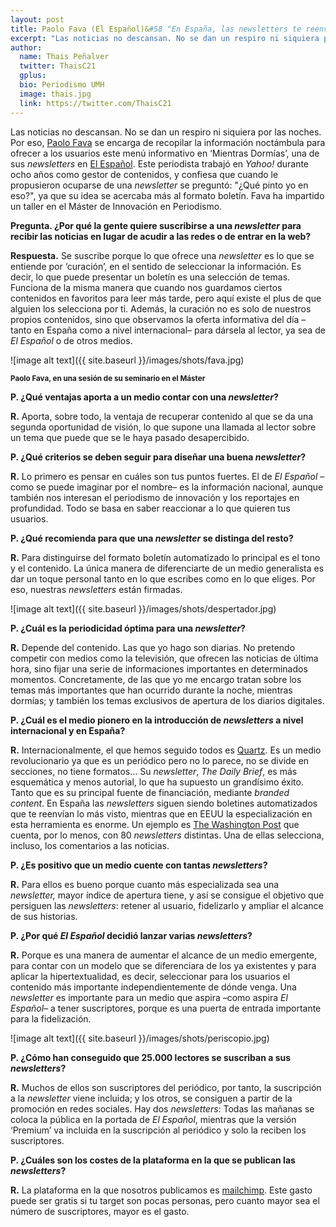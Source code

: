 ```yaml
---
layout: post
title: Paolo Fava (El Español)&#58 "En España, las newsletters te reenvían lo más visto. En EE.UU., la especialización es enorme"
excerpt: "Las noticias no descansan. No se dan un respiro ni siquiera por las noches. Por eso, Paolo Fava se encarga de recopilar la información noctámbula para ofrecer a los usuarios este menú informativo en ‘Mientras Dormías’, una de sus newsletters en El Español. Este periodista trabajó en Yahoo! durante ocho años como gestor de contenidos, y confiesa que cuando le propusieron ocuparse de una newsletter se preguntó: '¿Qué pinto yo en eso?', ya que su idea se acercaba más al formato boletín. Fava ha impartido un taller en el Máster de Innovación en Periodismo."
author:
  name: Thais Peñalver
  twitter: ThaisC21
  gplus:  
  bio: Periodismo UMH
  image: thais.jpg
  link: https://twitter.com/ThaisC21
---
```

Las noticias no descansan. No se dan un respiro ni siquiera por las noches. Por eso, [Paolo Fava](https://twitter.com/paolo_fabio) se encarga de recopilar la información noctámbula para ofrecer a los usuarios este menú informativo en ‘Mientras Dormías’, una de sus *newsletters* en [El Español](http://www.elespanol.com/). Este periodista trabajó en *Yahoo!* durante ocho años como gestor de contenidos, y confiesa que cuando le propusieron ocuparse de una *newsletter* se preguntó: "¿Qué pinto yo en eso?", ya que su idea se acercaba más al formato boletín. Fava ha impartido un taller en el Máster de Innovación en Periodismo.

**Pregunta. ¿Por qué la gente quiere suscribirse a una _newsletter_ para recibir las noticias en lugar de acudir a las redes o de entrar en la web?**

**Respuesta.** Se suscribe porque lo que ofrece una *newsletter* es lo que se entiende por ‘curación’, en el sentido de seleccionar la información. Es decir, lo que puede presentar un boletín es una selección de temas. Funciona de la misma manera que cuando nos guardamos ciertos contenidos en favoritos para leer más tarde, pero aquí existe el plus de que alguien los selecciona por ti. Además, la curación no es solo de nuestros propios contenidos, sino que observamos la oferta informativa del día –tanto en España como a nivel internacional– para dársela al lector, ya sea de *El Español* o de otros medios.

![image alt text]({{ site.baseurl }}/images/shots/fava.jpg)

<sup>**Paolo Fava, en una sesión de su seminario en el Máster**

**P. ¿Qué ventajas aporta a un medio contar con una _newsletter_?**

**R.** Aporta, sobre todo, la ventaja de recuperar contenido al que se da una segunda oportunidad de visión, lo que supone una llamada al lector sobre un tema que puede que se le haya pasado desapercibido.

**P. ¿Qué criterios se deben seguir para diseñar una buena _newsletter_?**

**R.** Lo primero es pensar en cuáles son tus puntos fuertes. El de *El Español* –como se puede imaginar por el nombre– es la información nacional, aunque también nos interesan el periodismo de innovación y los reportajes en profundidad. Todo se basa en saber reaccionar a lo que quieren tus usuarios.

**P. ¿Qué recomienda para que una _newsletter_ se distinga del resto?**

**R.** Para distinguirse del formato boletín automatizado lo principal es el tono y el contenido. La única manera de diferenciarte de un medio generalista es dar un toque personal tanto en lo que escribes como en lo que eliges. Por eso, nuestras *newsletters* están firmadas.

![image alt text]({{ site.baseurl }}/images/shots/despertador.jpg)<sup>

**P. ¿Cuál es la periodicidad óptima para una _newsletter_?**

**R.** Depende del contenido. Las que yo hago son diarias. No pretendo competir con medios como la televisión, que ofrecen las noticias de última hora, sino fijar una serie de informaciones importantes en determinados momentos. Concretamente, de las que yo me encargo tratan sobre los temas más importantes que han ocurrido durante la noche, mientras dormías; y también los temas exclusivos de apertura de los diarios digitales.

**P. ¿Cuál es el medio pionero en la introducción de _newsletters_ a nivel internacional y en España?**

**R.** Internacionalmente, el que hemos seguido todos es [Quartz](https://qz.com/). Es un medio revolucionario ya que es un periódico pero no lo parece, no se divide en secciones, no tiene formatos… Su *newsletter*, *The Daily Brief*, es más esquemática y menos autorial, lo que ha supuesto un grandísimo éxito. Tanto que es su principal fuente de financiación, mediante *branded content*. En España las *newsletters* siguen siendo boletines automatizados que te reenvían lo más visto, mientras que en EEUU la especialización en esta herramienta es enorme. Un ejemplo es [The Washington Post](https://www.washingtonpost.com/) que cuenta, por lo menos, con 80 *newsletters* distintas. Una de ellas selecciona, incluso, los comentarios a las noticias.

**P. ¿Es positivo que un medio cuente con tantas _newsletters_?**

**R.** Para ellos es bueno porque cuanto más especializada sea una *newsletter,* mayor índice de apertura tiene, y así se consigue el objetivo que persiguen las *newsletters*: retener al usuario, fidelizarlo y ampliar el alcance de sus historias.

**P. ¿Por qué _El Español_ decidió lanzar varias _newsletters_?**

**R.** Porque es una manera de aumentar el alcance de un medio emergente, para contar con un modelo que se diferenciara de los ya existentes y para aplicar la hipertextualidad, es decir, seleccionar para los usuarios el contenido más importante independientemente de dónde venga. Una *newsletter* es importante para un medio que aspira –como aspira *El Español*– a tener suscriptores, porque es una puerta de entrada importante para la fidelización.

![image alt text]({{ site.baseurl }}/images/shots/periscopio.jpg)

**P. ¿Cómo han conseguido que 25.000 lectores se suscriban a sus _newsletters_?**

**R.** Muchos de ellos son suscriptores del periódico, por tanto, la suscripción a la *newsletter* viene incluida; y los otros, se consiguen a partir de la promoción en redes sociales. Hay dos *newsletters*: Todas las mañanas se coloca la pública en la portada de *El Español*, mientras que la versión ‘Premium’ va incluida en la suscripción al periódico y solo la reciben los suscriptores.

**P. ¿Cuáles son los costes de la plataforma en la que se publican las _newsletters_?**

**R.** La plataforma en la que nosotros publicamos es [mailchimp](https://mailchimp.com/). Este gasto puede ser gratis si tu target son pocas personas, pero cuanto mayor sea el número de suscriptores, mayor es el gasto.
